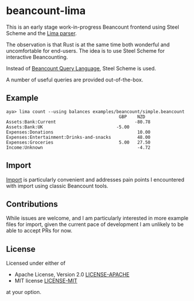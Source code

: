 # beancount-lima

This is an early stage work-in-progress Beancount frontend using Steel Scheme and the [Lima parser](https://github.com/tesujimath/beancount-parser-lima).

The observation is that Rust is at the same time both wonderful and uncomfortable for end-users.  The idea is to use Steel Scheme for interactive Beancounting.

Instead of [Beancount Query Language](https://beancount.github.io/docs/beancount_query_language.html), Steel Scheme is used.


A number of useful queries are provided out-of-the-box.

## Example

```
aya> lima count --using balances examples/beancount/simple.beancount
                                           GBP    NZD
Assets:Bank:Current                              -80.78
Assets:Bank:UK                            -5.00
Expenses:Donations                                10.00
Expenses:Entertainment:Drinks-and-snacks          48.00
Expenses:Groceries                         5.00   27.50
Income:Unknown                                    -4.72
```

## Import

[Import](doc/import.md) is particularly convenient and addresses pain points I encountered with import using classic Beancount tools.

## Contributions

While issues are welcome, and I am particularly interested in more example files for import, given the current pace of development I am unlikely to be able to accept PRs for now.

## License

Licensed under either of

 * Apache License, Version 2.0
   [LICENSE-APACHE](http://www.apache.org/licenses/LICENSE-2.0)
 * MIT license
   [LICENSE-MIT](http://opensource.org/licenses/MIT)

at your option.
